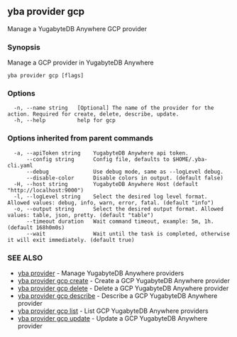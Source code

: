 ## yba provider gcp

Manage a YugabyteDB Anywhere GCP provider

### Synopsis

Manage a GCP provider in YugabyteDB Anywhere

```
yba provider gcp [flags]
```

### Options

```
  -n, --name string   [Optional] The name of the provider for the action. Required for create, delete, describe, update.
  -h, --help          help for gcp
```

### Options inherited from parent commands

```
  -a, --apiToken string    YugabyteDB Anywhere api token.
      --config string      Config file, defaults to $HOME/.yba-cli.yaml
      --debug              Use debug mode, same as --logLevel debug.
      --disable-color      Disable colors in output. (default false)
  -H, --host string        YugabyteDB Anywhere Host (default "http://localhost:9000")
  -l, --logLevel string    Select the desired log level format. Allowed values: debug, info, warn, error, fatal. (default "info")
  -o, --output string      Select the desired output format. Allowed values: table, json, pretty. (default "table")
      --timeout duration   Wait command timeout, example: 5m, 1h. (default 168h0m0s)
      --wait               Wait until the task is completed, otherwise it will exit immediately. (default true)
```

### SEE ALSO

* [yba provider](yba_provider.md)	 - Manage YugabyteDB Anywhere providers
* [yba provider gcp create](yba_provider_gcp_create.md)	 - Create a GCP YugabyteDB Anywhere provider
* [yba provider gcp delete](yba_provider_gcp_delete.md)	 - Delete a GCP YugabyteDB Anywhere provider
* [yba provider gcp describe](yba_provider_gcp_describe.md)	 - Describe a GCP YugabyteDB Anywhere provider
* [yba provider gcp list](yba_provider_gcp_list.md)	 - List GCP YugabyteDB Anywhere providers
* [yba provider gcp update](yba_provider_gcp_update.md)	 - Update a GCP YugabyteDB Anywhere provider

